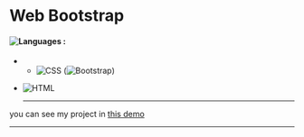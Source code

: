 # Web Bootstrap

#### ![Languages](https://img.shields.io/github/languages/count/zeynab-jalalian/Web-Bootstrap-) :
 - - ![CSS](https://img.shields.io/badge/Css-blue) (![Bootstrap](https://img.shields.io/badge/Bootstrap-purple))
 - ![HTML](https://img.shields.io/badge/Html-orange)
 
   
   ---
 you can see my project in [this demo](https://zeynab-jalalian.github.io/Web-Bootstrap-/)
  ___

